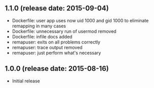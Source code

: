 ## 1.1.0 (release date: 2015-09-04)

 * Dockerfile: user app uses now uid 1000 and gid 1000 to eliminate remapping in many cases
 * Dockerfile: unnecessary run of usermod removed
 * Dockerfile: infile docs added
 * remapuser: exits on all problems correctly
 * remapuser: trace output removed
 * remapuser: just perform what's necessary

## 1.0.0 (release date: 2015-08-16)

 * Initial release

